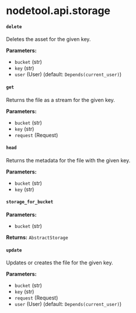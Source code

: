 # nodetool.api.storage

#### `delete`

Deletes the asset for the given key.

**Parameters:**

- `bucket` (str)
- `key` (str)
- `user` (User) (default: `Depends(current_user)`)

#### `get`

Returns the file as a stream for the given key.

**Parameters:**

- `bucket` (str)
- `key` (str)
- `request` (Request)

#### `head`

Returns the metadata for the file with the given key.

**Parameters:**

- `bucket` (str)
- `key` (str)

#### `storage_for_bucket`

**Parameters:**

- `bucket` (str)

**Returns:** `AbstractStorage`

#### `update`

Updates or creates the file for the given key.

**Parameters:**

- `bucket` (str)
- `key` (str)
- `request` (Request)
- `user` (User) (default: `Depends(current_user)`)

